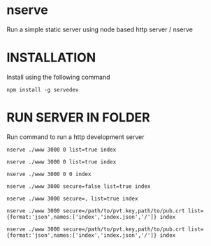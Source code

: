 # nserve

Run a simple static server using node based http server / nserve

# INSTALLATION

Install using the following command

`npm install -g servedev`

# RUN SERVER IN FOLDER

Run command to run a http development server

`nserve ./www 3000 0 list=true index`

`nserve ./www 3000 0 list=true index`

`nserve ./www 3000 0 0 index`

`nserve ./www 3000 secure=false list=true index`

`nserve ./www 3000 secure=, list=true index`

<!-- `nserve ./www 3000 secure=, list=false index` -->

<!-- `nserve ./www 3000 secure=/path/to/pvt.key,path/to/pub.crt list={format:'json',names:['index','index.json','/']} index` -->

`nserve ./www 3000 secure=/path/to/pvt.key,path/to/pub.crt list={format:'json',names:['index','index.json','/']} index`

`nserve ./www 3000 secure=/path/to/pvt.key,path/to/pub.crt list={format:'json',names:['index','index.json','/']} index`

